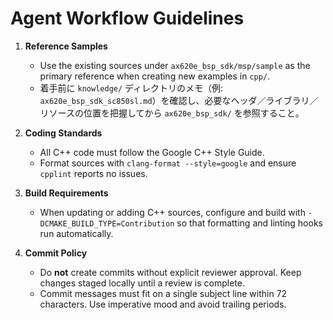 # Agent Workflow Guidelines

1. **Reference Samples**  
   - Use the existing sources under `ax620e_bsp_sdk/msp/sample` as the primary reference when creating new examples in `cpp/`.
   - 着手前に `knowledge/` ディレクトリのメモ（例: `ax620e_bsp_sdk_sc850sl.md`）を確認し、必要なヘッダ／ライブラリ／リソースの位置を把握してから `ax620e_bsp_sdk/` を参照すること。

2. **Coding Standards**  
   - All C++ code must follow the Google C++ Style Guide.
   - Format sources with `clang-format --style=google` and ensure `cpplint` reports no issues.

3. **Build Requirements**  
   - When updating or adding C++ sources, configure and build with `-DCMAKE_BUILD_TYPE=Contribution` so that formatting and linting hooks run automatically.

4. **Commit Policy**  
   - Do **not** create commits without explicit reviewer approval. Keep changes staged locally until a review is complete.
   - Commit messages must fit on a single subject line within 72 characters. Use imperative mood and avoid trailing periods.
